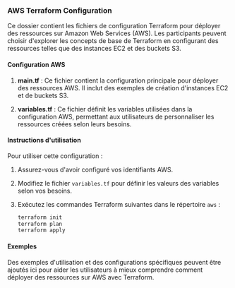 ### AWS Terraform Configuration

Ce dossier contient les fichiers de configuration Terraform pour déployer des ressources sur Amazon Web Services (AWS). Les participants peuvent choisir d'explorer les concepts de base de Terraform en configurant des ressources telles que des instances EC2 et des buckets S3.

#### Configuration AWS

1. **main.tf** : Ce fichier contient la configuration principale pour déployer des ressources AWS. Il inclut des exemples de création d'instances EC2 et de buckets S3.
   
2. **variables.tf** : Ce fichier définit les variables utilisées dans la configuration AWS, permettant aux utilisateurs de personnaliser les ressources créées selon leurs besoins.

#### Instructions d'utilisation

Pour utiliser cette configuration :

1. Assurez-vous d'avoir configuré vos identifiants AWS.
2. Modifiez le fichier `variables.tf` pour définir les valeurs des variables selon vos besoins.
3. Exécutez les commandes Terraform suivantes dans le répertoire `aws` :

   ```bash
   terraform init
   terraform plan
   terraform apply
   ```

#### Exemples

Des exemples d'utilisation et des configurations spécifiques peuvent être ajoutés ici pour aider les utilisateurs à mieux comprendre comment déployer des ressources sur AWS avec Terraform.